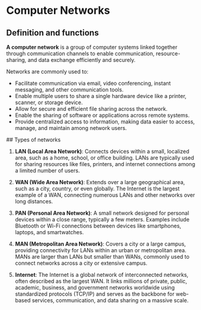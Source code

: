 # Computer Networks

## Definition and functions

**A computer network** is a group of computer systems linked together through communication channels to enable communication, resource-sharing, and data exchange efficiently and securely.

Networks are commonly used to:

- Facilitate communication via email, video conferencing, instant messaging, and other communication tools.
- Enable multiple users to share a single hardware device like a printer, scanner, or storage device.
- Allow for secure and efficient file sharing across the network.
- Enable the sharing of software or applications across remote systems.
- Provide centralized access to information, making data easier to access, manage, and maintain among network users.

## Types of networks

1. **LAN (Local Area Network)**: Connects devices within a small, localized area, such as a home, school, or office building. LANs are typically used for sharing resources like files, printers, and internet connections among a limited number of users.

2. **WAN (Wide Area Network)**: Extends over a large geographical area, such as a city, country, or even globally. The Internet is the largest example of a WAN, connecting numerous LANs and other networks over long distances.

3. **PAN (Personal Area Network)**: A small network designed for personal devices within a close range, typically a few meters. Examples include Bluetooth or Wi-Fi connections between devices like smartphones, laptops, and smartwatches.

4. **MAN (Metropolitan Area Network)**: Covers a city or a large campus, providing connectivity for LANs within an urban or metropolitan area. MANs are larger than LANs but smaller than WANs, commonly used to connect networks across a city or extensive campus.

5. **Internet**: The Internet is a global network of interconnected networks, often described as the largest WAN. It links millions of private, public, academic, business, and government networks worldwide using standardized protocols (TCP/IP) and serves as the backbone for web-based services, communication, and data sharing on a massive scale. 

